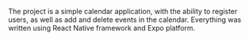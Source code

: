The project is a simple calendar application, with the ability to register users, as well as add and delete events in the calendar. Everything was written using React Native framework and Expo platform.

